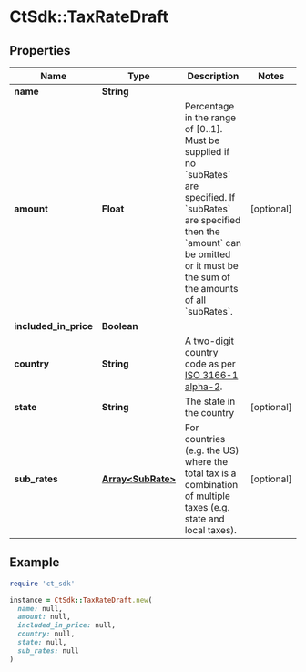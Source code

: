 # CtSdk::TaxRateDraft

## Properties

| Name | Type | Description | Notes |
| ---- | ---- | ----------- | ----- |
| **name** | **String** |  |  |
| **amount** | **Float** | Percentage in the range of [0..1]. Must be supplied if no &#x60;subRates&#x60; are specified. If &#x60;subRates&#x60; are specified then the &#x60;amount&#x60; can be omitted or it must be the sum of the amounts of all &#x60;subRates&#x60;. | [optional] |
| **included_in_price** | **Boolean** |  |  |
| **country** | **String** | A two-digit country code as per [ISO 3166-1 alpha-2](https://en.wikipedia.org/wiki/ISO_3166-1_alpha-2). |  |
| **state** | **String** | The state in the country | [optional] |
| **sub_rates** | [**Array&lt;SubRate&gt;**](SubRate.md) | For countries (e.g. the US) where the total tax is a combination of multiple taxes (e.g. state and local taxes). | [optional] |

## Example

```ruby
require 'ct_sdk'

instance = CtSdk::TaxRateDraft.new(
  name: null,
  amount: null,
  included_in_price: null,
  country: null,
  state: null,
  sub_rates: null
)
```

